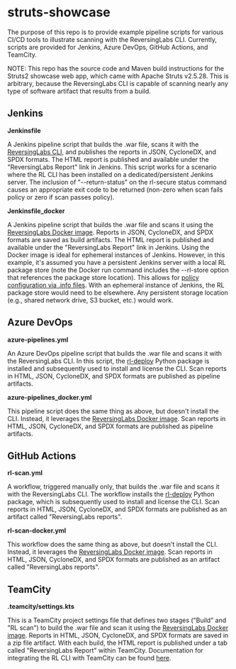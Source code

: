 # struts-showcase
The purpose of this repo is to provide example pipeline scripts for various CI/CD tools to illustrate scanning with the ReversingLabs CLI. Currently, scripts are provided for Jenkins, Azure DevOps, GitHub Actions, and TeamCity.

NOTE: This repo has the source code and Maven build instructions for the Struts2 showcase web app, which came with Apache Struts v2.5.28. This is arbitrary, because the ReversingLabs CLI is capable of scanning nearly any type of software artifact that results from a build.

## Jenkins

**Jenkinsfile**

A Jenkins pipeline script that builds the .war file, scans it with the [ReversingLabs CLI](https://docs.secure.software/cli/), and publishes the reports in JSON, CycloneDX, and SPDX formats. The HTML report is published and available under the "ReversingLabs Report" link in Jenkins. This script works for a scenario where the RL CLI has been installed on a dedicated/persistent Jenkins server. The inclusion of "--return-status" on the rl-secure status command causes an appropriate exit code to be returned (non-zero when scan fails policy or zero if scan passes policy).

**Jenkinsfile_docker**

A Jenkins pipeline script that builds the .war file and scans it using the [ReversingLabs Docker image](https://hub.docker.com/r/reversinglabs/rl-scanner). Reports in JSON, CycloneDX, and SPDX formats are saved as build artifacts. The HTML report is published and available under the "ReversingLabs Report" link in Jenkins. Using the Docker image is ideal for ephemeral instances of Jenkins. However, in this example, it's assumed you have a persistent Jenkins server with a local RL package store (note the Docker run command includes the --rl-store option that references the package store location). This allows for [policy configuration via .info files](https://docs.secure.software/cli/configuration/policy-configuration#policy-configuration-files). With an ephemeral instance of Jenkins, the RL package store would need to be elsewhere. Any persistent storage location (e.g., shared network drive, S3 bucket, etc.) would work.

## Azure DevOps

**azure-pipelines.yml**

An Azure DevOps pipeline script that builds the .war file and scans it with the ReversingLabs CLI. In this script, the [rl-deploy](https://pypi.org/project/rl-deploy/) Python package is installed and subsequently used to install and license the CLI. Scan reports in HTML, JSON, CycloneDX, and SPDX formats are published as pipeline artifacts.

**azure-pipelines_docker.yml**

This pipeline script does the same thing as above, but doesn't install the CLI. Instead, it leverages the [ReversingLabs Docker image](https://hub.docker.com/r/reversinglabs/rl-scanner).  Scan reports in HTML, JSON, CycloneDX, and SPDX formats are published as pipeline artifacts.

## GitHub Actions

**rl-scan.yml**

A workflow, triggered manually only, that builds the .war file and scans it with the ReversingLabs CLI. The workflow installs the [rl-deploy](https://pypi.org/project/rl-deploy/) Python package, which is subsequently used to install and license the CLI. Scan reports in HTML, JSON, CycloneDX, and SPDX formats are published as an artifact called "ReversingLabs reports".

**rl-scan-docker.yml**

This workflow does the same thing as above, but doesn't install the CLI. Instead, it leverages the [ReversingLabs Docker image](https://hub.docker.com/r/reversinglabs/rl-scanner). Scan reports in HTML, JSON, CycloneDX, and SPDX formats are published as an artifact called "ReversingLabs reports".

## TeamCity

**.teamcity/settings.kts**

This is a TeamCity project settings file that defines two stages ("Build" and "RL scan") to build the .war file and scan it using the [ReversingLabs Docker image](https://hub.docker.com/r/reversinglabs/rl-scanner). Reports in HTML, JSON, CycloneDX, and SPDX formats are saved in a zip file artifact. With each build, the HTML report is published under a tab called "ReversingLabs Report" within TeamCity. Documentation for integrating the RL CLI with TeamCity can be found [here](https://docs.secure.software/cli/integrations/teamcity).
